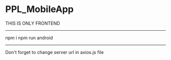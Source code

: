 # PPL_MobileApp


THIS IS ONLY FRONTEND

****************************************
npm i
npm run android

*************************
Don't forget to change server url in axios.js file
